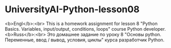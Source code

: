# UniversityAI-Python-lesson08
&lt;b>Engl&lt;/b>:&lt;br> This is a homework assignment for lesson 8 "Python Basics. Variables, input/output, conditions, loops" course Python developer.  &lt;b>Russ&lt;/b>:&lt;br> Это домашнее задание по уроку 8 "Основы python. Переменные, ввод / вывод, условия, циклы" курса разработчик Python.
